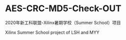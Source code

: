 # AES-CRC-MD5-Check-OUT
2020年新工科联盟-Xilinx暑期学校（Summer School）项目

Xilinx Summer School project of LSH and MYY
